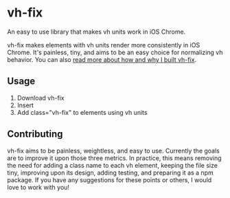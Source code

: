 # vh-fix
An easy to use library that makes vh units work in iOS Chrome.

vh-fix makes elements with vh units render more consistently in iOS Chrome. It's painless, tiny, and aims to be an easy choice for normalizing vh behavior. You can also [read more about how and why I built vh-fix](https://medium.com/@heyraimana/how-and-why-i-built-vh-fix-2bc0288eb5af).

## Usage
1. Download vh-fix
2. Insert <script src="path/to/vh-fix.js"></script>
3. Add class="vh-fix" to elements using vh units

## Contributing
vh-fix aims to be painless, weightless, and easy to use. Currently the goals are to improve it upon those three metrics. In practice, this means removing the need for adding a class name to each vh element, keeping the file size tiny, improving upon its design, adding testing, and preparing it as a npm package. If you have any suggestions for these points or others, I would love to work with you!
